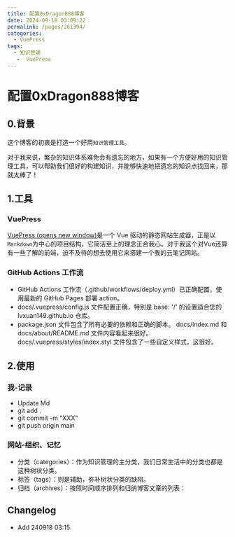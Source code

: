 ```yaml
---
title: 配置0xDragon888博客
date: 2024-09-18 03:09:22
permalink: /pages/261394/
categories:
  - VuePress
tags:
  - 知识管理
   -  VuePress
---
```

# 配置0xDragon888博客


## 0.背景

这个博客的初衷是打造一个好用`知识管理工具`。

对于我来说，繁杂的知识体系难免会有遗忘的地方，如果有一个方便好用的知识管理工具，可以帮助我们很好的构建知识，并能够快速地把遗忘的知识点找回来，那就太棒了！

## 1.工具

### VuePress

[VuePress (opens new window)](https://vuepress.vuejs.org/zh/)是一个 Vue 驱动的静态网站生成器，正是以`Markdown`为中心的项目结构，它简洁至上的理念正合我心。对于我这个对Vue还算有一些了解的前端，迫不及待的想去使用它来搭建一个我的云笔记网站。


### GitHub Actions 工作流

-  GitHub Actions 工作流（.github/workflows/deploy.yml）已正确配置，使用最新的 GitHub Pages 部署 action。
- docs/.vuepress/config.js 文件配置正确，特别是 base: '/' 的设置适合您的 lvxuan149.github.io 仓库。
- package.json 文件包含了所有必要的依赖和正确的脚本。
docs/index.md 和 docs/about/README.md 文件内容看起来很好。
docs/.vuepress/styles/index.styl 文件包含了一些自定义样式，这很好。

## 2.使用

### 我-记录

- Update Md
- git add .
- git commit -m "XXX"
- git push origin main

### 网站-组织、记忆

- 分类（categories）：作为知识管理的主分类，我们日常生活中的分类也都是这种树状分类。
- 标签（tags）：则是辅助，弥补树状分类的缺陷。
- 归档（archives）：按照时间顺序排列和归纳博客文章的列表：


## Changelog
-  Add 240918 03:15












